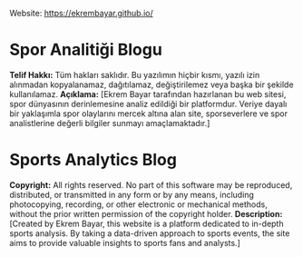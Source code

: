 Website: https://ekrembayar.github.io/

# Spor Analitiği Blogu
**Telif Hakkı:**
Tüm hakları saklıdır. Bu yazılımın hiçbir kısmı, yazılı izin alınmadan kopyalanamaz, dağıtılamaz, değiştirilemez veya başka bir şekilde kullanılamaz.
**Açıklama:**
[Ekrem Bayar tarafından hazırlanan bu web sitesi, spor dünyasının derinlemesine analiz edildiği bir platformdur. Veriye dayalı bir yaklaşımla spor olaylarını mercek altına alan site, sporseverlere ve spor analistlerine değerli bilgiler sunmayı amaçlamaktadır.]


# Sports Analytics Blog
**Copyright:**
All rights reserved. No part of this software may be reproduced, distributed, or transmitted in any form or by any means, including photocopying, recording, or other electronic or mechanical methods, without the prior written permission of the copyright holder.
**Description:**
[Created by Ekrem Bayar, this website is a platform dedicated to in-depth sports analysis. By taking a data-driven approach to sports events, the site aims to provide valuable insights to sports fans and analysts.]

